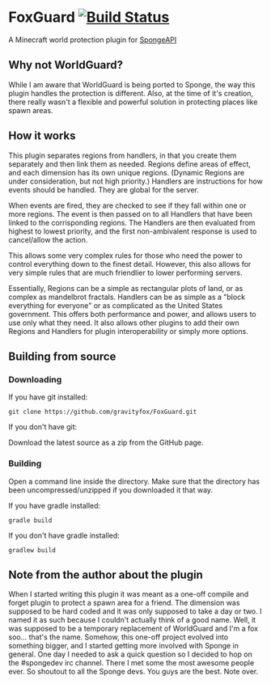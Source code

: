 # FoxGuard [![Build Status](https://travis-ci.org/gravityfox/FoxGuard.svg?branch=master)](https://travis-ci.org/gravityfox/FoxGuard)
A Minecraft world protection plugin for [SpongeAPI](https://github.com/SpongePowered/SpongeAPI)

## Why not WorldGuard?
While I am aware that WorldGuard is being ported to Sponge, the way this plugin handles the protection is different.
Also, at the time of it's creation, there really wasn't a flexible and powerful solution in protecting places like spawn areas.

## How it works
This plugin separates regions from handlers, in that you create them separately and then link them as needed.
Regions define areas of effect, and each dimension has its own unique regions. (Dynamic Regions are under consideration, but not high priority.)
Handlers are instructions for how events should be handled. They are global for the server.

When events are fired, they are checked to see if they fall within one or more regions. The event is then passed on to all Handlers that have been linked to the corrisponding regions. The Handlers are then evaluated from highest to lowest priority, and the first non-ambivalent response is used to cancel/allow the action.

This allows some very complex rules for those who need the power to control everything down to the finest detail.
However, this also allows for very simple rules that are much friendlier to lower performing servers.

Essentially, Regions can be a simple as rectangular plots of land, or as complex as mandelbrot fractals.
Handlers can be as simple as a "block everything for everyone" or as complicated as the United States government.
This offers both performance and power, and allows users to use only what they need.
It also allows other plugins to add their own Regions and Handlers for plugin interoperability or simply more options.

## Building from source
### Downloading
If you have git installed:

`git clone https://github.com/gravityfox/FoxGuard.git`

If you don't have git:

Download the latest source as a zip from the GitHub page.

### Building
Open a command line inside the directory. Make sure that the directory has been uncompressed/unzipped if you downloaded it that way.

If you have gradle installed:

`gradle build`

If you don't have gradle installed:

`gradlew build`

## Note from the author about the plugin 
When I started writing this plugin it was meant as a one-off compile and forget plugin to protect a spawn area for a friend.
The dimension was supposed to be hard coded and it was only supposed to take a day or two. I named it as such because I couldn't actually think of a good name.
Well, it was supposed to be a temporary replacement of WorldGuard and I'm a fox soo... that's the name.
Somehow, this one-off project evolved into something bigger, and I started getting more involved with Sponge in general.
One day I needed to ask a quick question so I decided to hop on the #spongedev irc channel. There I met some the most awesome people ever.
So shoutout to all the Sponge devs. You guys are the best.
Note over.